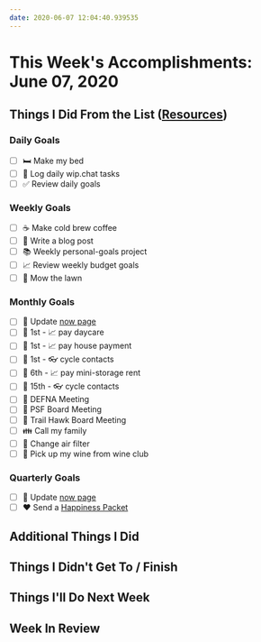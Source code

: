 ```yaml
---
date: 2020-06-07 12:04:40.939535
---
```


# This Week's Accomplishments: June 07, 2020

## Things I Did From the List ([Resources](resources.md))

### Daily Goals

- [ ] :bed: Make my bed
- [ ] :calendar: Log daily wip.chat tasks
- [ ] :white_check_mark: Review daily goals

### Weekly Goals

- [ ] :coffee: Make cold brew coffee
- [ ] :pencil: Write a blog post
- [ ] :books: Weekly personal-goals project
- [ ] :chart_with_upwards_trend: Review weekly budget goals
- [ ] :house_with_garden: Mow the lawn

### Monthly Goals

- [ ] :pencil: Update [now page](http://jefftriplett.com/now/)
- [ ] :calendar: 1st - :chart_with_upwards_trend: pay daycare
- [ ] :calendar: 1st - :chart_with_upwards_trend: pay house payment
- [ ] :calendar: 1st - :eyeglasses: cycle contacts
- [ ] :calendar: 6th - :chart_with_upwards_trend: pay mini-storage rent
- [ ] :calendar: 15th - :eyeglasses: cycle contacts
- [ ] :calendar: DEFNA Meeting
- [ ] :calendar: PSF Board Meeting
- [ ] :calendar: Trail Hawk Board Meeting
- [ ] :family: Call my family
- [ ] :house_with_garden: Change air filter
- [ ] :wine_glass: Pick up my wine from wine club

### Quarterly Goals

- [ ] :pencil: Update [now page](http://jefftriplett.com/now/)
- [ ] :heart: Send a [Happiness Packet](https://www.happinesspackets.io/)

## Additional Things I Did

## Things I Didn't Get To / Finish

## Things I'll Do Next Week

## Week In Review